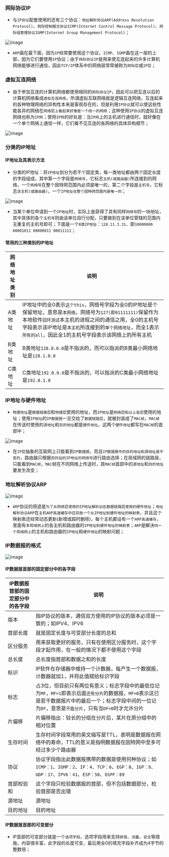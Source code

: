 ### 网际协议IP
+ 与`IP协议`配套使用的还有三个协议：`地址解析协议ARP(Address Resolution Protocol)`、`网际控制报文协议ICMP(Internet Control Message Protocol)`、`网际组管理协议IGMP(Internet Group Management Protocol)`；

![image](https://github.com/ningbaoqi/ComputerNetWork/blob/master/gif/pic-50.jpg)  

+ `ARP`画在最下面，因为`IP`经常要使用这个协议，`ICMP`、`IGMP`画在这一层的上部，因为它们要使用`IP`协议；由于`网际协议IP`是用来使互连起来的许多计算机网络能够进行通信，因此`TCP/IP`体系中的网络层常常被称为`网际层`或`IP层`；

### 虚拟互连网络
+ 由于参加互连的计算机网络都使用相同的`网际协议IP`，因此可以把互连以后的计算机网络看成`虚拟互连网络`，所谓虚拟互联网络就是逻辑互连网络，互连起来的各种物理网络的异构性本来是客观存在的，但是利用`IP协议`就可以使这些性能各异的网络在`网络层上看起来好像是一个统一的网络`；这种使用`IP协议`的虚拟互连网络也称为`IP网`；使用`IP网`的好处是：当`IP网`上的主机进行通信时，就好像在一个单个网络上通信一样，它们看不见互连的各网络的具体异构细节；

![image](https://github.com/ningbaoqi/ComputerNetWork/blob/master/gif/pic-51.jpg) 

### 分类的IP地址
#### IP地址及其表示方法
+ 分类的IP地址：将`IP地址`划分为若干个固定类，每一类地址都由两个固定长度的字段组成，其中第一个字段是`网络号`，它标志`主机(或路由器)`所连接到的网络，一个`网络号`在整个因特网范围内必须是唯一的，第二个字段是`主机号`，它标志`该主机(或路由器)`，一个`IP地址在整个因特网范围内是唯一的`；

![image](https://github.com/ningbaoqi/ComputerNetWork/blob/master/gif/pic-52.jpg)  
+ 当某个单位申请到一个`IP地址`时，实际上是获得了具有同样`网络号`的一块地址，其中具体的各个`主机号`则由该单位自行分配，只要做到在该单位管辖的范围内无重复的主机号即可；下面是一个`B类IP地址`：`128.11.3.31`、即`10000000 00001011 00000011 00011111`；

#### 常用的三种类别的IP地址

|网络地址类别|说明|
|------|------|
|A类地址|IP地址中的全0表示`这个this`，网络号字段为全0的IP地址是个保留地址，意思是`本网络`，网络号为`127(即01111111)`保留作为本地软件`回环测试`本主机的进程之间的通信之用，全0的主机号字段表示该IP地址是`本主机`所连接到的`单个网络地址`，而全1表示`所有的all`，因此全1的主机号字段表示该网络上的所有主机|
|B类地址|B类地址`128.0.0.0`是不指派的，而可以指派的B类最小网络地址是`128.1.0.0`|
|C类地址|C类地址`192.0.0.0`是不指派的，可以指派的C类最小网络地址是`192.0.1.0`|
### IP地址与硬件地址
+ `物理地址`是`数据链路层`和`物理层`使用的地址，而`IP地址`是`网络层和以上各层`使用的地址；使用`IP地址`的`IP数据报`一旦交给了`数据链路层`，就被封装成了`MAC帧`，`MAC帧`在传送时使用的`源地址`和`目的地址`都是`硬件地址`，这两个`硬件地址`都写在`MAC帧`的首部中；

![image](https://github.com/ningbaoqi/ComputerNetWork/blob/master/gif/pic-53.jpg)  

+ 在`IP层`抽象的互联网上只能看到`IP数据报`，而且`IP数据报中的目的地址和源地址是不变的`，路由器只根据`目的站的IP地址的网络号`进行路由选择；在局域网的链路层，只能看到`MAC帧`，`MAC`帧在不同网络上传送时，其`MAC帧`首部中的`源地址`和`目的地址`要发生改变；

### 地址解析协议ARP
![image](https://github.com/ningbaoqi/ComputerNetWork/blob/master/gif/pic-54.jpg)  

+ `ARP`协议的用途是`为了从网络层使用的IP地址解析出在数据链路层使用的硬件地址`；`地址解析协议ARP`在`主机ARP高速缓存中应存放一个从IP地址到硬件地址的映射表`，并且这个映射表还经常动态更新(新增或超时删除)，每个主机都设有一个`ARP高速缓存`，里面有`本局域网上`的各主机和路由器的`IP地址到硬件地址的映射表`；`ARP`是解决`同一个局域网上`的主机和路由器的`IP地址`和`硬件地址`的映射问题；

### IP数据报的格式
![image](https://github.com/ningbaoqi/ComputerNetWork/blob/master/gif/pic-55.jpg)

#### IP数据报首部的固定部分中的各字段

|IP数据报首部的固定部分中的各字段|说明|
|------|------|
|版本|指IP协议的版本，通信双方使用的IP协议的版本必须是一致的；如IPV4、IPV6|
|首部长度|就是固定长度与可变部分长度的总和|
|区分服务|用来获取更好的服务，只有在使用区分服务时，这个字段才起作用，在一般的情况下都不使用这个字段|
|总长度|总长度指首部和数据之和的长度|
|标识|IP软件在存储器中维持一个计数器，每产生一个数据报，计数器就加1，并将此值赋给标识字段|
|标志|占3位，但目前只有两位有意义；标志字段中的最低位记为`MF`，`MF=1`即表示后面`还有分片`的数据报，`MF=0`表示这已是若干数据报片中的最后一个；标志字段中间的一位记为`DF`，意思是`不能分片`，只有当`DF=0`时才允许分片|
|片偏移|片偏移指出：较长的分组在分片后，某片在原分组中的相对位置|
|生存时间|生存时间字段常用的英文缩写是TTL，表明是数据报在网络中的寿命，TTL的意义是指明数据报在因特网中至多可经过多少个路由器|
|协议|协议字段指出此数据报携带的数据是使用何种协议；如`ICMP：1`、`IGMP：2`、`IP：4`、`TCP：6`、`EGP：8`、`IGP：9`、`UDP：17`、`IPV6：41`、`ESP：50`、`OSPF：89`|
|首部校验和|这个字段只检验数据报的首部，但不包括数据部分，检验首部是否出错|
|源地址|源地址|
|目的地址|目的地址|

#### IP数据报首部的可变部分
+ IP首部的可变部分就是一个`选项字段`，选项字段用来支持`排错`、`测量`、`安全`等措施，内容很丰富，此字段的长度可变，最后用全0的填充字段补齐成为4字节的整数倍；
